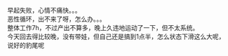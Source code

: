 早起失败，心情不痛快。。。  
恶性循环，出不来了呀，怎么办。。。  
整体工作7h，不过产出不算多，晚上久违地运动了一下，但不太系统。  
今天回去得比较晚，没有带娃，但自己还是搞到1点半，怎么状态下滑这么大呢，说好的豹尾呢

